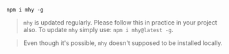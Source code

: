 ```
npm i mhy -g
```

> `mhy` is updated regularly. Please follow this in practice in your
project also. To update `mhy` simply use: `npm i mhy@latest -g`.

> Even though it's possible, `mhy` doesn't supposed to be installed
locally.